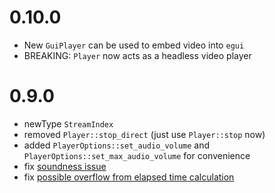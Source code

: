 # 0.10.0

- New `GuiPlayer` can be used to embed video into `egui`
- BREAKING: `Player` now acts as a headless video player

# 0.9.0
 - newType `StreamIndex`
 - removed `Player::stop_direct` (just use `Player::stop` now)
 - added `PlayerOptions::set_audio_volume` and `PlayerOptions::set_max_audio_volume` for convenience
 - fix [soundness issue](https://github.com/n00kii/egui-video/pull/19)
 - fix [possible overflow from elapsed time calculation](https://github.com/n00kii/egui-video/issues/20)
